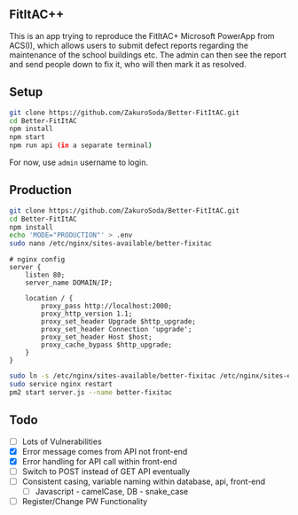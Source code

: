 ## FitItAC++
This is an app trying to reproduce the FitItAC+ Microsoft PowerApp from ACS(I), which allows users to submit defect reports regarding the maintenance of the school buildings etc. The admin can then see the report and send people down to fix it, who will then mark it as resolved.

## Setup

```bash
git clone https://github.com/ZakuroSoda/Better-FitItAC.git
cd Better-FitItAC
npm install
npm start
npm run api (in a separate terminal)
```

For now, use `admin` username to login.

## Production
```bash
git clone https://github.com/ZakuroSoda/Better-FitItAC.git
cd Better-FitItAC
npm install
echo 'MODE="PRODUCTION"' > .env
sudo nano /etc/nginx/sites-available/better-fixitac
```
```nginx
# nginx config
server {
    listen 80;
    server_name DOMAIN/IP;

    location / {
        proxy_pass http://localhost:2000;
        proxy_http_version 1.1;
        proxy_set_header Upgrade $http_upgrade;
        proxy_set_header Connection 'upgrade';
        proxy_set_header Host $host;
        proxy_cache_bypass $http_upgrade;
    }
}
```
```bash
sudo ln -s /etc/nginx/sites-available/better-fixitac /etc/nginx/sites-enabled
sudo service nginx restart
pm2 start server.js --name better-fixitac
```

## Todo
- [ ] Lots of Vulnerabilities
- [X] Error message comes from API not front-end
- [X] Error handling for API call within front-end
- [ ] Switch to POST instead of GET API eventually
- [ ] Consistent casing, variable naming within database, api, front-end
  - [ ] Javascript - camelCase, DB - snake_case
- [ ] Register/Change PW Functionality
